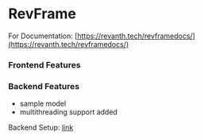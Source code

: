 # RevFrame
For Documentation: [https://revanth.tech/revframedocs/](https://revanth.tech/revframedocs/)
### Frontend Features

### Backend Features
- sample model
- multithreading support added

Backend Setup: [link](https://github.com/RevFrame/TauFramework/tree/main/Backend#readme)